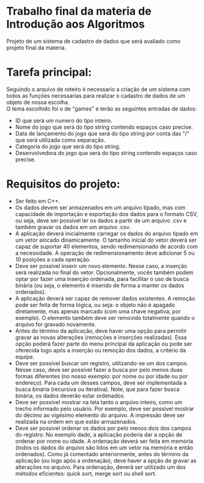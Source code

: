 # Trabalho final da materia de Introdução aos Algoritmos
 Projeto de um sistema de cadastro de dados que será avaliado como projeto final da materia.

# Tarefa principal:
 Seguindo o arquivo de roteiro é necessario a criação de um sistema com todos as funções necessarias para realizar o cadastro de dados de um objeto de nossa escolha. <br />
 O tema escolhido foi o de "games" e terão as seguintes entradas de dados:
 
 - ID que será um numero do tipo inteiro.
 - Nome do jogo que será do tipo string contendo espaços caso precise.
 - Data de lançamento do jogo que será do tipo string por conta das "/" que será utilizada como separação.
 - Categoria do jogo que será do tipo string.
 - Desenvolvedora do jogo que será do tipo string contendo espaços caso precise.

# Requisitos do projeto:
 - Ser feito em C++.
 - Os dados devem ser armazenados em um arquivo tipado, mas com capacidade de importação e exportação dos dados para o formato CSV, ou seja, deve ser possível ler os dados a partir de um arquivo .csv e também gravar os dados em um arquivo .csv.
 - A aplicação deverá inicialmente carregar os dados do arquivo tipado em um vetor alocado dinamicamente. O tamanho inicial do vetor deverá ser capaz de suportar 40 elementos, sendo redimensionado de acordo com a necessidade. A operação de redimensionamento deve adicionar 5 ou 10 posições a cada operação. 
 - Deve ser possível inserir um novo elemento. Nesse caso, a inserção será realizada no final do vetor. Opcionalmente, vocês também podem optar por fazer uma inserção ordenada, para facilitar o uso de busca binária (ou seja, o elemento é inserido de forma a manter os dados ordenados). 
 - A aplicação deverá ser capaz de remover dados existentes. A remoção pode ser feita de forma lógica, ou seja: o objeto não é apagado diretamente, mas apenas marcado (com uma chave negativa, por exemplo). O elemento também deve ser removido totalmente quando o arquivo for gravado novamente.  
 - Antes do término da aplicação, deve haver uma opção para permitir gravar as novas alterações (remoções e inserções realizadas). Essa opção poderá fazer parte do menu principal da aplicação ou pode ser oferecida logo após a inserção ou remoção dos dados, a critério da equipe. 
 - Deve ser possível buscar um registro, utilizando-se um dos campos. Nesse caso, deve ser possível fazer a busca por pelo menos duas formas diferentes  (no nosso exemplo: por nome ou por idade ou por endereço). Para cada um desses campos, deve ser implementada a busca binária (recursiva ou iterativa). Note, que para fazer busca binária, os dados deverão estar ordenados.
 - Deve ser possível mostrar na tela tanto o arquivo inteiro, como um trecho informado pelo usuário. Por exemplo, deve ser possível mostrar do décimo ao vigésimo elemento do arquivo. A impressão deve ser realizada na ordem em que estão armazenados. 
 - Deve ser possível ordenar os dados por pelo menos dois dos campos  do registro. No exemplo dado, a aplicação poderia dar a opção de ordenar por nome ou idade. A ordenação deverá ser feita em memória (todos os dados do arquivo são lidos em um vetor na memória e então ordenados). Como já comentado anteriormente, antes do término da aplicação (ou logo após a ordenação), deve haver a opção de gravar as alterações no arquivo. Para ordenação, deverá ser utilizado um dos métodos eficientes: quick sort, merge sort ou shell sort.
